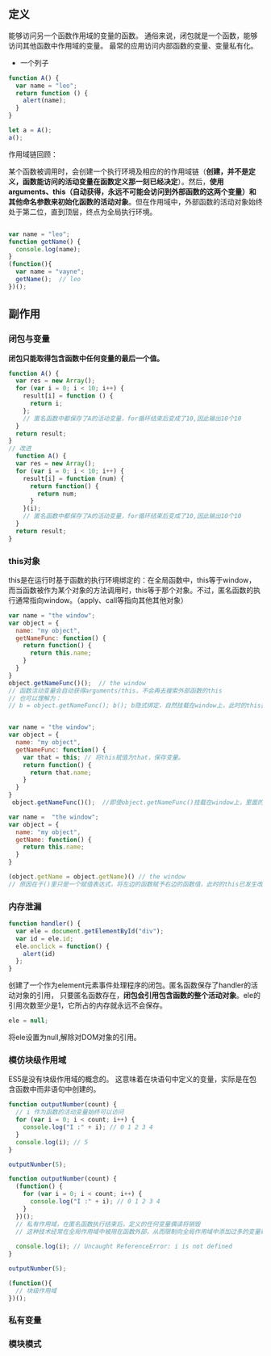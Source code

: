 ## 定义

  能够访问另一个函数作用域的变量的函数。 通俗来说，闭包就是一个函数，能够访问其他函数中作用域的变量。
  最常的应用访问内部函数的变量、变量私有化。

  - 一个列子
  ```js
  function A() {
    var name = "leo";
    return function () {
      alert(name);
    }
  }

  let a = A();
  a();

  ```
  作用域链回顾：


  某个函数被调用时，会创建一个执行环境及相应的的作用域链（**创建，并不是定义，函数能访问的活动变量在函数定义那一刻已经决定**）。然后，**使用arguments、this（自动获得，永远不可能会访问到外部函数的这两个变量）和其他命名参数来初始化函数的活动对象**。但在作用域中，外部函数的活动对象始终处于第二位，直到顶层，终点为全局执行环境。

  ```js

  var name = "leo";
  function getName() {
    console.log(name);
  }
  (function(){
    var name = "vayne";
    getName();  // leo
  })();

  ```

## 副作用

  ### 闭包与变量
  **闭包只能取得包含函数中任何变量的最后一个值。**

  ```js
  function A() {
    var res = new Array();
    for (var i = 0; i < 10; i++) {
      result[i] = function () {
        return i;
      };
      // 匿名函数中都保存了A的活动变量，for循环结束后变成了10,因此输出10个10
    }
    return result;
  }
  // 改进
    function A() {
    var res = new Array();
    for (var i = 0; i < 10; i++) {
      result[i] = function (num) {
        return function() {
          return num;
        }
      }(i);
      // 匿名函数中都保存了A的活动变量，for循环结束后变成了10,因此输出10个10
    }
    return result;
  }
  ```

  ### this对象

  this是在运行时基于函数的执行环境绑定的：在全局函数中，this等于window，而当函数被作为某个对象的方法调用时，this等于那个对象。不过，匿名函数的执行通常指向window。（apply、call等指向其他其他对象）

  ```js
  var name = "the window";
  var object = {
    name: "my object",
    getNameFunc: function() {
      return function() {
        return this.name;
      }
    }
  }
  object.getNameFunc()();  // the window
  // 函数活动变量会自动获得arguments/this，不会再去搜索外部函数的this
  // 也可以理解为：
  // b = object.getNameFunc(); b(); b隐式绑定，自然挂载在window上，此时的this指向window，name访问the window


  var name = "the window";
  var object = {
    name: "my object",
    getNameFunc: function() {
      var that = this; // 将this赋值为that，保存变量。
      return function() {
        return that.name;
      }
    }
  }
   object.getNameFunc()();  //即使object.getNameFunc()挂载在window上，里面的匿名函数执行不是当前的this而是保存在活动对象的中的this,即that

  var name =  "the window";
  var object = {
    name: "my object",
    getName: function() {
      return this.name;
    }
  }

  (object.getName = object.getName)() // the window
  // 原因在于()里只是一个赋值表达式，将左边的函数赋予右边的函数值，此时的this已发生改变

  ```

  ### 内存泄漏

  ```js
  function handler() {
    var ele = document.getElementById("div");
    var id = ele.id;
    ele.onclick = function() {
      alert(id)
    };
  }
  ```

  创建了一个作为element元素事件处理程序的闭包。匿名函数保存了handler的活动对象的引用，
  只要匿名函数存在，**闭包会引用包含函数的整个活动对象**。ele的引用次数至少是1，它所占的内存就永远不会保存。

  ```js
  ele = null;
  ```
  将ele设置为null,解除对DOM对象的引用。

  ### 模仿块级作用域

  ES5是没有块级作用域的概念的。
  这意味着在块语句中定义的变量，实际是在包含函数中而非语句中创建的。

  ```js
  function outputNumber(count) {
    // i 作为函数的活动变量始终可以访问
    for (var i = 0; i < count; i++) {
      console.log("I :" + i); // 0 1 2 3 4
    }
    console.log(i); // 5
  }

  outputNumber(5);
  ```

  ```js
  function outputNumber(count) {
    (function() {
      for (var i = 0; i < count; i++) {
        console.log("I :" + i); // 0 1 2 3 4
      } 
    })();
    // 私有作用域，在匿名函数执行结束后，定义的任何变量偶读将销毁
    // 这种技术经常在全局作用域中被用在函数外部，从而限制向全局作用域中添加过多的变量和函数。
   
    console.log(i); // Uncaught ReferenceError: i is not defined
  }

  outputNumber(5);
  ```

  ```js
  (function(){
    // 块级作用域
  })();
  ```

  ### 私有变量
  
  ### 模块模式